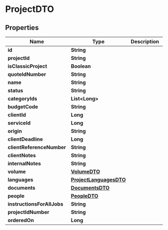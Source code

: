 # ProjectDTO

## Properties
Name | Type | Description | Notes
------------ | ------------- | ------------- | -------------
**id** | **String** |  |  [optional]
**projectId** | **String** |  |  [optional]
**isClassicProject** | **Boolean** |  |  [optional]
**quoteIdNumber** | **String** |  |  [optional]
**name** | **String** |  |  [optional]
**status** | **String** |  |  [optional]
**categoryIds** | **List&lt;Long&gt;** |  |  [optional]
**budgetCode** | **String** |  |  [optional]
**clientId** | **Long** |  |  [optional]
**serviceId** | **Long** |  |  [optional]
**origin** | **String** |  |  [optional]
**clientDeadline** | **Long** |  |  [optional]
**clientReferenceNumber** | **String** |  |  [optional]
**clientNotes** | **String** |  |  [optional]
**internalNotes** | **String** |  |  [optional]
**volume** | [**VolumeDTO**](VolumeDTO.md) |  |  [optional]
**languages** | [**ProjectLanguagesDTO**](ProjectLanguagesDTO.md) |  |  [optional]
**documents** | [**DocumentsDTO**](DocumentsDTO.md) |  |  [optional]
**people** | [**PeopleDTO**](PeopleDTO.md) |  |  [optional]
**instructionsForAllJobs** | **String** |  |  [optional]
**projectIdNumber** | **String** |  |  [optional]
**orderedOn** | **Long** |  |  [optional]
